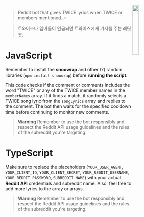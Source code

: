 <img width="20%" align="right" src="https://upload.wikimedia.org/wikipedia/commons/thumb/e/ec/Logo_of_TWICE.svg/800px-Logo_of_TWICE.svg.png?20210624124205">

> Reddit bot that gives TWICE lyrics when TWICE or members mentioned. 🎶

> 트와이스나 멤버들이 언급되면 트와이스에게 가사를 주는 레딧봇.

# JavaScript

Remember to install the **snoowrap** and other (?) random libraries (```npm install snoowrap```) before **running the script**.

This code checks if the comment or comments includes the word "TWICE" or any of the TWICE member names in the ```memberNames``` array. If it finds a match, it randomly selects a TWICE song lyric from the ```songLyrics``` array and replies to the comment. The bot then waits for the specified cooldown time before continuing to monitor new comments.

> **Warning** Remember to use the bot responsibly and respect the Reddit API usage guidelines and the rules of the subreddit you're targeting.

# TypeScript

Make sure to replace the placeholders (```YOUR_USER_AGENT```, ```YOUR_CLIENT_ID```, ```YOUR_CLIENT_SECRET```, ```YOUR_REDDIT_USERNAME```, ```YOUR_REDDIT_PASSWORD```, ```SUBREDDIT_NAME```) with your actual **Reddit API** credentials and subreddit name. Also, feel free to add more lyrics to the array or arrays.

> **Warning** Remember to use the bot responsibly and respect the Reddit API usage guidelines and the rules of the subreddit you're targeting.
